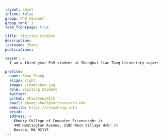 ```yaml
---
layout: about
inline: false
group: PhD Student
group_rank: 3
team_frontpage: true

title: Visiting Student
description:
lastname: Zhang
publications:

teaser: >
  I am a third-year PhD student at Shanghai Jiao Tong Univeristy supervied by Prof. Ying Wen and now a visiting student at Northeastern Human-Centered AI Lab. My research interests include Human-AI Collaboration and Multi-agent System. Specifically, I am now focusing on: Human-in-the-Loop data annotation and AI-in-the-Loop deployment in real world scenario, Involving Large Language Models in Human-AI Collaboration, Zero-shot Coordination in Human-AI Collaboration, Bidirectional Alignment in Human-AI Team.

profile:
  name: Shao Zhang
  align: right
  image: /team/shao.jpg
  role: Visiting Student
  twitter:
  github: ShaoZhang0115
  email: zhang.shao1@northeastern.edu
  website: https://shaozhang.info
  orcid:
  address: >
    Khoury College of Computer Sciences<br />
    440 Huntington Avenue, 310C West Village H<br />
    Boston, MA 02115
---
```

